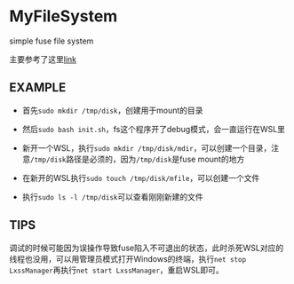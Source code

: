 # MyFileSystem
simple fuse file system

主要参考了这里[link](https://blog.csdn.net/stayneckwind2/article/details/82876330)


## EXAMPLE
+ 首先`sudo mkdir /tmp/disk`，创建用于mount的目录

+ 然后`sudo bash init.sh`，fs这个程序开了debug模式，会一直运行在WSL里

+ 新开一个WSL，执行`sudo mkdir /tmp/disk/mdir`，可以创建一个目录，注意`/tmp/disk`路径是必须的，因为`/tmp/disk`是fuse mount的地方

+ 在新开的WSL执行`sudo touch /tmp/disk/mfile`，可以创建一个文件

+ 执行`sudo ls -l /tmp/disk`可以查看刚刚新建的文件

## TIPS
调试的时候可能因为误操作导致fuse陷入不可退出的状态，此时杀死WSL对应的线程也没用，可以用管理员模式打开Windows的终端，执行`net stop LxssManager`再执行`net start LxssManager`，重启WSL即可。